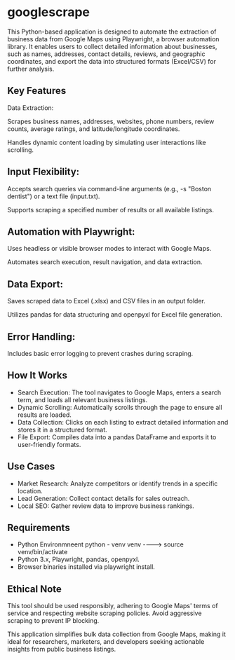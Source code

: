 # googlescrape
This Python-based application is designed to automate the extraction of business data from Google Maps using Playwright, a browser automation library.
It enables users to collect detailed information about businesses, such as names, addresses, contact details, reviews, and geographic coordinates, and export the data into structured formats (Excel/CSV) for further analysis.

## Key Features
Data Extraction:

Scrapes business names, addresses, websites, phone numbers, review counts, average ratings, and latitude/longitude coordinates.

Handles dynamic content loading by simulating user interactions like scrolling.

## Input Flexibility:

Accepts search queries via command-line arguments (e.g., -s "Boston dentist") or a text file (input.txt).

Supports scraping a specified number of results or all available listings.

## Automation with Playwright:

Uses headless or visible browser modes to interact with Google Maps.

Automates search execution, result navigation, and data extraction.

## Data Export:

Saves scraped data to Excel (.xlsx) and CSV files in an output folder.

Utilizes pandas for data structuring and openpyxl for Excel file generation.

## Error Handling:

Includes basic error logging to prevent crashes during scraping.

## How It Works
* Search Execution: The tool navigates to Google Maps, enters a search term, and loads all relevant business listings.
* Dynamic Scrolling: Automatically scrolls through the page to ensure all results are loaded.
* Data Collection: Clicks on each listing to extract detailed information and stores it in a structured format.
* File Export: Compiles data into a pandas DataFrame and exports it to user-friendly formats.

## Use Cases
* Market Research: Analyze competitors or identify trends in a specific location.
* Lead Generation: Collect contact details for sales outreach.
* Local SEO: Gather review data to improve business rankings.

## Requirements
* Python Environmneent  python - venv venv ----> source venv/bin/activate
* Python 3.x, Playwright, pandas, openpyxl.
* Browser binaries installed via playwright install.

## Ethical Note
This tool should be used responsibly, adhering to Google Maps' terms of service and respecting website scraping policies. Avoid aggressive scraping to prevent IP blocking.

This application simplifies bulk data collection from Google Maps, making it ideal for researchers, marketers, and developers seeking actionable insights from public business listings.



